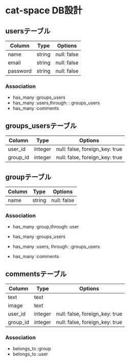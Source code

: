 # cat-space DB設計
## usersテーブル
|Column|Type|Options|
|------|----|-------|
|name|string|null: false|
|email|string|null: false|
|password|string|null: false|
### Association
- has_many :groups_users
- has_many :users,through: : groups_users
- has_many :comments



## groups_usersテーブル
|Column|Type|Options|
|------|----|-------|
|user_id|integer|null: false, foreign_key: true|
|group_id|integer|null: false, foreign_key: true|


## groupテーブル
|Column|Type|Options|
|------|----|-------|
|name|string|null: false|
### Association
- has_many :group,through: user

- has_many :groups_users
- has_many :users, through: :groups_users
- has_many :comments


## commentsテーブル
|Column|Type|Options|
|------|----|-------|
|text|text|
|image|text||
|user_id|integer|null: false, foreign_key: true|
|group_id|integer|null: false, foreign_key: true|
### Association
- belongs_to :group
- belongs_to :user

